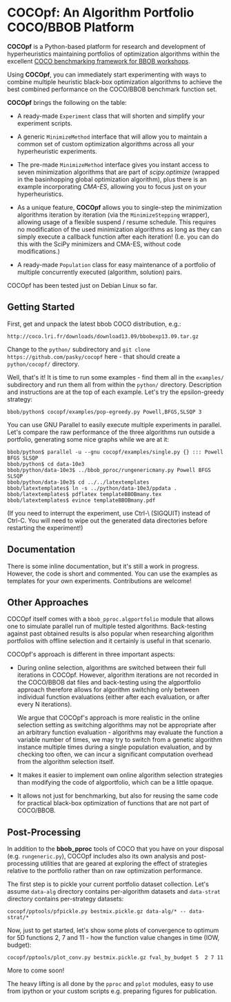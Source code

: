 COCOpf: An Algorithm Portfolio COCO/BBOB Platform
=================================================

**COCOpf** is a Python-based platform for research and development of
hyperheuristics maintaining portfolios of optimization algorithms within
the excellent [COCO benchmarking framework for BBOB workshops](http://coco.gforge.inria.fr/doku.php).

Using **COCOpf**, you can immediately start experimenting with ways to
combine multiple heuristic black-box optimization algorithms to achieve
the best combined performance on the COCO/BBOB benchmark function set.

**COCOpf** brings the following on the table:

  * A ready-made ``Experiment`` class that will shorten and simplify your
    experiment scripts.

  * A generic ``MinimizeMethod`` interface that will allow you to maintain
    a common set of custom optimization algorithms across all your
    hyperheuristic experiments.

  * The pre-made ``MinimizeMethod`` interface gives you instant access to
    seven minimization algorithms that are part of *scipy.optimize*
    (wrapped in the basinhopping global optimization algorithm),
    plus there is an example incorporating *CMA-ES*, allowing you to
    focus just on your hyperheuristics.

  * As a unique feature, **COCOpf** allows you to single-step
    the minimization algorithms iteration by iteration (via the
    ``MinimizeStepping`` wrapper), allowing usage of a flexible suspend
    / resume schedule.  This requires no modification of the used
    minimization algorithms as long as they can simply execute
    a callback function after each iteration!  (I.e. you can do this
    with the SciPy minimizers and CMA-ES, without code modifications.)

  * A ready-made ``Population`` class for easy maintenance of a portfolio
    of multiple concurrently executed (algorithm, solution) pairs.

COCOpf has been tested just on Debian Linux so far.


Getting Started
---------------

First, get and unpack the latest bbob COCO distribution, e.g.:

	http://coco.lri.fr/downloads/download13.09/bbobexp13.09.tar.gz

Change to the ``python/`` subdirectory and ``git clone
https://github.com/pasky/cocopf`` here - that should
create a ``python/cocopf/`` directory.

Well, that's it!  It is time to run some examples - find them all
in the ``examples/`` subdirectory and run them all from within the
``python/`` directory.  Description and instructions are at the
top of each example.  Let's try the epsilon-greedy strategy:

	bbob/python$ cocopf/examples/pop-egreedy.py Powell,BFGS,SLSQP 3

You can use GNU Parallel to easily execute multiple experiments in
parallel.  Let's compare the raw performance of the three algorithms
run outside a portfolio, generating some nice graphs while we are at it:

	bbob/python$ parallel -u --gnu cocopf/examples/single.py {} ::: Powell BFGS SLSQP
	bbob/python$ cd data-10e3
	bbob/python/data-10e3$ ../bbob_pproc/rungenericmany.py Powell BFGS SLSQP
	bbob/python/data-10e3$ cd ../../latextemplates
	bbob/latextemplates$ ln -s ../python/data-10e3/ppdata .
	bbob/latextemplates$ pdflatex templateBBOBmany.tex
	bbob/latextemplates$ evince templateBBOBmany.pdf

(If you need to interrupt the experiment, use Ctrl-\ (SIGQUIT) instead
of Ctrl-C.  You will need to wipe out the generated data directories
before restarting the experiment!)


Documentation
-------------

There is some inline documentation, but it's still a work in progress.
However, the code is short and commented.  You can use the examples
as templates for your own experiments.  Contributions are welcome!


Other Approaches
----------------

COCOpf itself comes with a ``bbob_pproc.algportfolio`` module that allows
one to simulate parallel run of multiple tested algorithms.  Back-testing
against past obtained results is also popular when researching algorithm
portfolios with offline selection and it certainly is useful in that
scenario.

COCOpf's approach is different in three important aspects:

  * During online selection, algorithms are switched between their
    full iterations in COCOpf.  However, algorithm iterations are
    not recorded in the COCO/BBOB dat files and back-testing using the
    algportfolio approach therefore allows for algorithm switching
    only between individual function evaluations (either after each
    evaluation, or after every N iterations).

    We argue that COCOpf's approach is more realistic in the online
    selection setting as switching algorithms may not be appropriate
    after an arbitrary function evaluation - algorithms may evaluate
    the function a variable number of times, we may try to switch
    from a genetic algorithm instance multiple times during a single
    population evaluation, and by checking too often, we can incur
    a significant computation overhead from the algorithm selection
    itself.

  * It makes it easier to implement own online algorithm selection
    strategies than modifying the code of algportfolio, which can be
    a little opaque.

  * It allows not just for benchmarking, but also for reusing
    the same code for practical black-box optimization of functions
    that are not part of COCO/BBOB.


Post-Processing
---------------

In addition to the **bbob_pproc** tools of COCO that you have on your
disposal (e.g. ``rungeneric.py``), COCOpf includes also its own
analysis and post-processing utilities that are geared at exploring
the effect of strategies relative to the portfolio rather than on
raw optimization performance.

The first step is to pickle your current portfolio dataset collection.
Let's assume ``data-alg`` directory contains per-algorithm datasets
and ``data-strat`` directory contains per-strategy datasets:

	cocopf/pptools/pfpickle.py bestmix.pickle.gz data-alg/* -- data-strat/*

Now, just to get started, let's show some plots of convergence
to optimum for 5D functions 2, 7 and 11 - how the function value
changes in time (IOW, budget):

	cocopf/pptools/plot_conv.py bestmix.pickle.gz fval_by_budget 5  2 7 11

More to come soon!

The heavy lifting is all done by the ``pproc`` and ``pplot`` modules,
easy to use from ipython or your custom scripts e.g. preparing
figures for publication.
